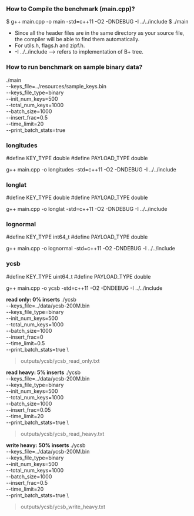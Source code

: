 ### How to Compile the benchmark (main.cpp)?
$ g++ main.cpp -o main -std=c++11 -O2 -DNDEBUG -I ../../include
$ ./main

- Since all the header files are in the same directory as your source file, the compiler will be able to find them automatically.
- For utils.h, flags.h and zipf.h.
- -I ../../include --> refers to implementation of B+ tree.

### How to run benchmark on sample binary data?
./main \
--keys_file=../resources/sample_keys.bin \
--keys_file_type=binary \
--init_num_keys=500 \
--total_num_keys=1000 \
--batch_size=1000 \
--insert_frac=0.5 \
--time_limit=20 \
--print_batch_stats=true

### longitudes
#define KEY_TYPE double
#define PAYLOAD_TYPE double

g++ main.cpp -o longitudes -std=c++11 -O2 -DNDEBUG -I ../../include

### longlat
#define KEY_TYPE double
#define PAYLOAD_TYPE double

g++ main.cpp -o longlat -std=c++11 -O2 -DNDEBUG -I ../../include


### lognormal
#define KEY_TYPE int64_t
#define PAYLOAD_TYPE double

g++ main.cpp -o lognormal -std=c++11 -O2 -DNDEBUG -I ../../include

### ycsb
#define KEY_TYPE uint64_t
#define PAYLOAD_TYPE double

g++ main.cpp -o ycsb -std=c++11 -O2 -DNDEBUG -I ../../include

**read only: 0% inserts**
./ycsb \
--keys_file=../data/ycsb-200M.bin \
--keys_file_type=binary \
--init_num_keys=500 \
--total_num_keys=1000 \
--batch_size=1000 \
--insert_frac=0 \
--time_limit=0.5 \
--print_batch_stats=true \
> outputs/ycsb/ycsb_read_only.txt

**read heavy: 5% inserts**
./ycsb \
--keys_file=../data/ycsb-200M.bin \
--keys_file_type=binary \
--init_num_keys=500 \
--total_num_keys=1000 \
--batch_size=1000 \
--insert_frac=0.05 \
--time_limit=20 \
--print_batch_stats=true \
> outputs/ycsb/ycsb_read_heavy.txt

**write heavy: 50% inserts**
./ycsb \
--keys_file=../data/ycsb-200M.bin \
--keys_file_type=binary \
--init_num_keys=500 \
--total_num_keys=1000 \
--batch_size=1000 \
--insert_frac=0.5 \
--time_limit=20 \
--print_batch_stats=true \
> outputs/ycsb/ycsb_write_heavy.txt

